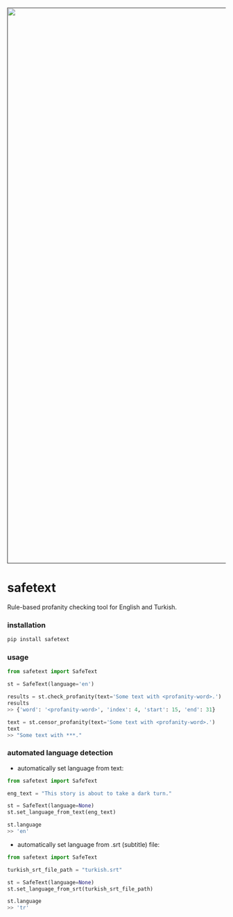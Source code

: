 <div align="center">
  <p>
    <a align="center" href="" target="_blank">
      <img
        width="1280"
        src="https://github.com/safevideo/safetext/assets/44926076/9af66dde-3a93-4c5b-b802-cb31dffcb2e5"
      >
    </a>
  </p>
</div>

# safetext

Rule-based profanity checking tool for English and Turkish.

### installation

```bash
pip install safetext
```

### usage

```python
from safetext import SafeText

st = SafeText(language='en')

results = st.check_profanity(text='Some text with <profanity-word>.')
results
>> {'word': '<profanity-word>', 'index': 4, 'start': 15, 'end': 31}

text = st.censor_profanity(text='Some text with <profanity-word>.')
text
>> "Some text with ***."
```

### automated language detection

- automatically set language from text:

```python
from safetext import SafeText

eng_text = "This story is about to take a dark turn."

st = SafeText(language=None)
st.set_language_from_text(eng_text)

st.language
>> 'en'
```

- automatically set language from .srt (subtitle) file:

```python
from safetext import SafeText

turkish_srt_file_path = "turkish.srt"

st = SafeText(language=None)
st.set_language_from_srt(turkish_srt_file_path)

st.language
>> 'tr'
```
